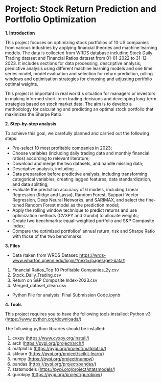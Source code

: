 # Project: Stock Return Prediction and Portfolio Optimization

**1. Introduction**
   
This project focuses on optimizing stock portfolios of 10 US companies from various industries by applying financial theories and machine learning models. The data is collected from WRDS database including Stock Daily Trading dataset and Financial Ratios dataset from 01-01-2022 to 31-12-2023. It includes sections for data processing, descriptive analysis, predictive analysis using different machine learning models and one time series model, model evaluation and selection for return prediction, rolling windows and optimisation strategies for choosing and adjusting portfolio optimal weights.

This project is important in real world´s situation for managers or investors in making informed short-term trading decisions and developing long-term strategies based on stock market data. The aim is to develop a methodology for calculating and predicting an optimal stock portfolio that maximizes the Sharpe Ratio.

**2. Step-by-step analysis**

To achieve this goal, we carefully planned and carried out the following steps: 
- Pre-select 10 most profitable companies in 2023;
- Choose variables (including daily trading data and monthly financial ratios) according to relevant literature;
- Download and merge the two datasets, and handle missing data;
- Descriptive analysis, including …
- Data preparation before predictive analysis, including transforming categorical variables, creating lagged features, data standardization, and data splitting;
- Evaluate the prediction accuracy of 6 models, including Linear Regression (Ridge and Lasso), Random Forest, Support Vector Regression, Deep Neural Networks, and SARIMAX, and select the fine-tuned Random Forest model as the prediction model;
- Apply the rolling window technique to predict returns and use optimization methods (CVXPY and Gurobi) to allocate weights;
- Create two benchmarks: equal-weighted portfolio and S&P Composite Index;
- Compare the optimized portfolios' annual return, risk and Sharpe Ratio with those of the two benchmarks.

**3. Files**
- Data (taken from WRDS Dataset: https://wrds-www.wharton.upenn.edu/login/?next=/pages/get-data/)
1. Financial Ratios_Top 10 Profitable Companies_2y.csv
2. Stock_Daily_Trading.csv
3. Return on S&P Composite Index-2023.csv
4. Merged_dataset_clean.csv
   
- Python File for analysis: Final Submission Code.ipynb


**4. Tools**

This project requires you to have the following tools installed: Python v3 (https://www.python.org/downloads/)

The following python libraries should be installed:
1. cvxpy (https://www.cvxpy.org/install/)
2. arch (https://pypi.org/project/arch/)
3. matplotlib (https://pypi.org/project/matplotlib/)
4. sklearn (https://pypi.org/project/scikit-learn/)
5. numpy (https://pypi.org/project/numpy/)
6. pandas (https://pypi.org/project/pandas/)
7. statsmodels (https://pypi.org/project/statsmodels/)
8. gurobipy (https://pypi.org/project/gurobipy/)
